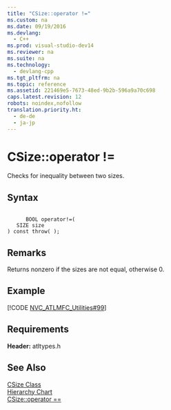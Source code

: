 ```yaml
---
title: "CSize::operator !="
ms.custom: na
ms.date: 09/19/2016
ms.devlang: 
  - C++
ms.prod: visual-studio-dev14
ms.reviewer: na
ms.suite: na
ms.technology: 
  - devlang-cpp
ms.tgt_pltfrm: na
ms.topic: reference
ms.assetid: 221469e5-7673-48ed-9b2b-596a9a70c698
caps.latest.revision: 12
robots: noindex,nofollow
translation.priority.ht: 
  - de-de
  - ja-jp
---
```

# CSize::operator !=
Checks for inequality between two sizes.  
  
## Syntax  
  
```  
  
      BOOL operator!=(   
   SIZE size    
) const throw( );  
```  
  
## Remarks  
 Returns nonzero if the sizes are not equal, otherwise 0.  
  
## Example  
 [!CODE [NVC_ATLMFC_Utilities#99](../CodeSnippet/VS_Snippets_Cpp/NVC_ATLMFC_Utilities#99)]  
  
## Requirements  
 **Header:** atltypes.h  
  
## See Also  
 [CSize Class](../vs140/CSize-Class.md)   
 [Hierarchy Chart](../vs140/Hierarchy-Chart.md)   
 [CSize::operator ==](../vs140/CSize--operator-==.md)